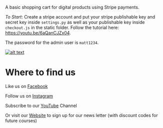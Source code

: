 A basic shopping cart for digital products using Stripe payments.

*To Start*: Create a stripe account and put your stripe publishable key and secret key inside `settings.py` as well as your publishable key inside `checkout.js` in the static folder. Follow the tutorial here: https://youtu.be/6aQanCJZx04.

The password for the admin user is `matt1234`.

[![alt text](https://github.com/justdjango/Shopping_cart/blob/master/static_root/images/cart.png "Logo")](https://justdjango.com)

# Where to find us
Like us on [Facebook](https://www.facebook.com/justdjangocode/)

Follow us on [Instagram](https://www.instagram.com/justdjangocode/)

Subscribe to our [YouTube](https://www.youtube.com/channel/UCRM1gWNTDx0SHIqUJygD-kQ) Channel

Or visit our [Website](https://www.justdjango.com) to sign up for our news letter (with discount codes for future courses)